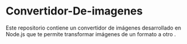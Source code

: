 # Convertidor-De-imagenes
Este repositorio contiene un convertidor de imágenes desarrollado en Node.js que te permite transformar imágenes de un formato a otro .
